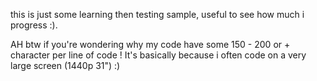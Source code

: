 this is just some learning then testing sample, useful to see how much i progress :).

  AH btw if you're wondering why my code have some 150 - 200 or + character per line of code !
  It's basically because i often code on a very large screen (1440p 31") :)
